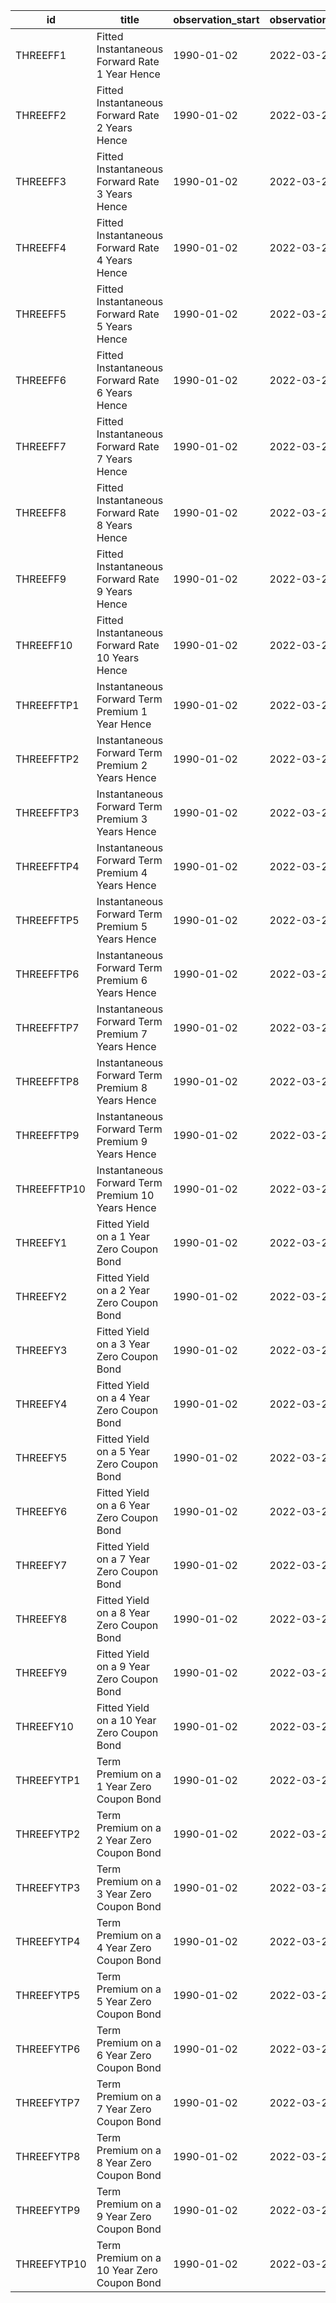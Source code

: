 | id          | title                                             | observation_start   | observation_end   |
|-------------|---------------------------------------------------|---------------------|-------------------|
| THREEFF1    | Fitted Instantaneous Forward Rate 1 Year Hence    | 1990-01-02          | 2022-03-25        |
| THREEFF2    | Fitted Instantaneous Forward Rate 2 Years Hence   | 1990-01-02          | 2022-03-25        |
| THREEFF3    | Fitted Instantaneous Forward Rate 3 Years Hence   | 1990-01-02          | 2022-03-25        |
| THREEFF4    | Fitted Instantaneous Forward Rate 4 Years Hence   | 1990-01-02          | 2022-03-25        |
| THREEFF5    | Fitted Instantaneous Forward Rate 5 Years Hence   | 1990-01-02          | 2022-03-25        |
| THREEFF6    | Fitted Instantaneous Forward Rate 6 Years Hence   | 1990-01-02          | 2022-03-25        |
| THREEFF7    | Fitted Instantaneous Forward Rate 7 Years Hence   | 1990-01-02          | 2022-03-25        |
| THREEFF8    | Fitted Instantaneous Forward Rate 8 Years Hence   | 1990-01-02          | 2022-03-25        |
| THREEFF9    | Fitted Instantaneous Forward Rate 9 Years Hence   | 1990-01-02          | 2022-03-25        |
| THREEFF10   | Fitted Instantaneous Forward Rate 10 Years Hence  | 1990-01-02          | 2022-03-25        |
| THREEFFTP1  | Instantaneous Forward Term Premium 1 Year Hence   | 1990-01-02          | 2022-03-25        |
| THREEFFTP2  | Instantaneous Forward Term Premium 2 Years Hence  | 1990-01-02          | 2022-03-25        |
| THREEFFTP3  | Instantaneous Forward Term Premium 3 Years Hence  | 1990-01-02          | 2022-03-25        |
| THREEFFTP4  | Instantaneous Forward Term Premium 4 Years Hence  | 1990-01-02          | 2022-03-25        |
| THREEFFTP5  | Instantaneous Forward Term Premium 5 Years Hence  | 1990-01-02          | 2022-03-25        |
| THREEFFTP6  | Instantaneous Forward Term Premium 6 Years Hence  | 1990-01-02          | 2022-03-25        |
| THREEFFTP7  | Instantaneous Forward Term Premium 7 Years Hence  | 1990-01-02          | 2022-03-25        |
| THREEFFTP8  | Instantaneous Forward Term Premium 8 Years Hence  | 1990-01-02          | 2022-03-25        |
| THREEFFTP9  | Instantaneous Forward Term Premium 9 Years Hence  | 1990-01-02          | 2022-03-25        |
| THREEFFTP10 | Instantaneous Forward Term Premium 10 Years Hence | 1990-01-02          | 2022-03-25        |
| THREEFY1    | Fitted Yield on a 1 Year Zero Coupon Bond         | 1990-01-02          | 2022-03-25        |
| THREEFY2    | Fitted Yield on a 2 Year Zero Coupon Bond         | 1990-01-02          | 2022-03-25        |
| THREEFY3    | Fitted Yield on a 3 Year Zero Coupon Bond         | 1990-01-02          | 2022-03-25        |
| THREEFY4    | Fitted Yield on a 4 Year Zero Coupon Bond         | 1990-01-02          | 2022-03-25        |
| THREEFY5    | Fitted Yield on a 5 Year Zero Coupon Bond         | 1990-01-02          | 2022-03-25        |
| THREEFY6    | Fitted Yield on a 6 Year Zero Coupon Bond         | 1990-01-02          | 2022-03-25        |
| THREEFY7    | Fitted Yield on a 7 Year Zero Coupon Bond         | 1990-01-02          | 2022-03-25        |
| THREEFY8    | Fitted Yield on a 8 Year Zero Coupon Bond         | 1990-01-02          | 2022-03-25        |
| THREEFY9    | Fitted Yield on a 9 Year Zero Coupon Bond         | 1990-01-02          | 2022-03-25        |
| THREEFY10   | Fitted Yield on a 10 Year Zero Coupon Bond        | 1990-01-02          | 2022-03-25        |
| THREEFYTP1  | Term Premium on a 1 Year Zero Coupon Bond         | 1990-01-02          | 2022-03-25        |
| THREEFYTP2  | Term Premium on a 2 Year Zero Coupon Bond         | 1990-01-02          | 2022-03-25        |
| THREEFYTP3  | Term Premium on a 3 Year Zero Coupon Bond         | 1990-01-02          | 2022-03-25        |
| THREEFYTP4  | Term Premium on a 4 Year Zero Coupon Bond         | 1990-01-02          | 2022-03-25        |
| THREEFYTP5  | Term Premium on a 5 Year Zero Coupon Bond         | 1990-01-02          | 2022-03-25        |
| THREEFYTP6  | Term Premium on a 6 Year Zero Coupon Bond         | 1990-01-02          | 2022-03-25        |
| THREEFYTP7  | Term Premium on a 7 Year Zero Coupon Bond         | 1990-01-02          | 2022-03-25        |
| THREEFYTP8  | Term Premium on a 8 Year Zero Coupon Bond         | 1990-01-02          | 2022-03-25        |
| THREEFYTP9  | Term Premium on a 9 Year Zero Coupon Bond         | 1990-01-02          | 2022-03-25        |
| THREEFYTP10 | Term Premium on a 10 Year Zero Coupon Bond        | 1990-01-02          | 2022-03-25        |
